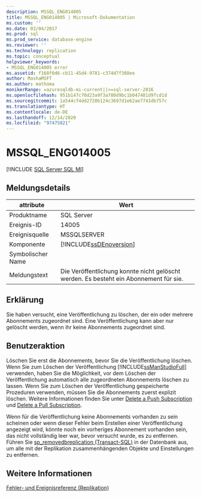 ```yaml
---
description: MSSQL_ENG014005
title: MSSQL_ENG014005 | Microsoft-Dokumentation
ms.custom: ''
ms.date: 03/04/2017
ms.prod: sql
ms.prod_service: database-engine
ms.reviewer: ''
ms.technology: replication
ms.topic: conceptual
helpviewer_keywords:
- MSSQL_ENG014005 error
ms.assetid: f168f0d6-cb11-45d4-9781-c374d7f388ee
author: MashaMSFT
ms.author: mathoma
monikerRange: =azuresqldb-mi-current||>=sql-server-2016
ms.openlocfilehash: 951b147c70d23a9f3a780d9bc1b047481d9fcd1d
ms.sourcegitcommit: 1a544cf4dd2720b124c3697d1e62ae7741db757c
ms.translationtype: HT
ms.contentlocale: de-DE
ms.lasthandoff: 12/14/2020
ms.locfileid: "97475821"
---
```

# <a name="mssql_eng014005"></a>MSSQL_ENG014005
[!INCLUDE [SQL Server SQL MI](../../includes/applies-to-version/sql-asdbmi.md)]
    
## <a name="message-details"></a>Meldungsdetails  
  
|attribute|Wert|  
|-|-|  
|Produktname|SQL Server|  
|Ereignis-ID|14005|  
|Ereignisquelle|MSSQLSERVER|  
|Komponente|[!INCLUDE[ssDEnoversion](../../includes/ssdenoversion-md.md)]|  
|Symbolischer Name||  
|Meldungstext|Die Veröffentlichung konnte nicht gelöscht werden. Es besteht ein Abonnement für sie.|  
  
## <a name="explanation"></a>Erklärung  
 Sie haben versucht, eine Veröffentlichung zu löschen, der ein oder mehrere Abonnements zugeordnet sind. Eine Veröffentlichung kann aber nur gelöscht werden, wenn ihr keine Abonnements zugeordnet sind.  
  
## <a name="user-action"></a>Benutzeraktion  
 Löschen Sie erst die Abonnements, bevor Sie die Veröffentlichung löschen. Wenn Sie zum Löschen der Veröffentlichung [!INCLUDE[ssManStudioFull](../../includes/ssmanstudiofull-md.md)] verwenden, haben Sie die Möglichkeit, vor dem Löschen der Veröffentlichung automatisch alle zugeordneten Abonnements löschen zu lassen. Wenn Sie zum Löschen der Veröffentlichung gespeicherte Prozeduren verwenden, müssen Sie die Abonnements zuerst explizit löschen. Weitere Informationen finden Sie unter [Delete a Push Subscription](../../relational-databases/replication/delete-a-push-subscription.md) und [Delete a Pull Subscription](../../relational-databases/replication/delete-a-pull-subscription.md).  
  
 Wenn für die Veröffentlichung keine Abonnements vorhanden zu sein scheinen oder wenn dieser Fehler beim Erstellen einer Veröffentlichung angezeigt wird, könnte noch ein vorheriges Abonnement vorhanden sein, das nicht vollständig leer war, bevor versucht wurde, es zu entfernen. Führen Sie [sp_removedbreplication &#40;Transact-SQL&#41;](../../relational-databases/system-stored-procedures/sp-removedbreplication-transact-sql.md) in der Datenbank aus, um alle mit der Replikation zusammenhängenden Objekte und Einstellungen zu entfernen.  
  
## <a name="see-also"></a>Weitere Informationen  
 [Fehler- und Ereignisreferenz &#40;Replikation&#41;](../../relational-databases/replication/errors-and-events-reference-replication.md)  
  
  
